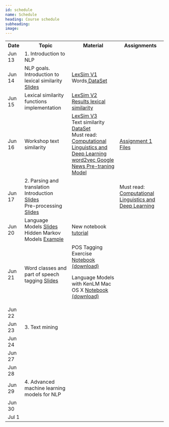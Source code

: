 ```yaml
---
id: schedule
name: Schedule
heading: Course schedule
subheading: 
image: 
---
```


<table class="table table-condensed">
<tbody>
<tr>
<th>Date</th>
<th>Topic</th>
<th>Material</th>
<th>Assignments</th>
</tr>
<small>

<tr>
<td>Jun 13</td>
<td>1. Introduction to NLP </td>
<td>

</td>
<td>

</td>
</tr>

<tr>
<td>Jun 14</td>
<td> NLP goals. Introduction to lexical similarity <a href= "http://lin99.github.io/NLPTM-2016/1.Docs/01_Introduction.pdf"> Slides </a></td>
<td>
<a href= "http://lin99.github.io/NLPTM-2016/1.Docs/lexsim_ci2016.py">LexSim V1</a>
<br>
Words<a href= "https://github.com/DiplomadoACL/problemasenclase/tree/master/lexical_similarity/en"> DataSet</a>
</td>

<td>

</td>
</tr>

<tr>
<td>Jun 15</td>
<td>Lexical similarity functions implementation</td>
<td>
<a href="http://lin99.github.io/NLPTM-2016/1.Docs/lexsim_ci201_Jun15_1.py"> LexSim V2 </a>
<br>
<a href= "https://docs.google.com/spreadsheets/d/1FtfMFVygOF0NFmd-an208TuMprdhFkfyc-5mtgfm-i8/edit?usp=sharing"> Results lexical similarity </a>
</td>
<td>

</td>
</tr>

<tr>
<td>Jun 16</td>
<td>Workshop text similarity </td>
<td>
<a href="http://lin99.github.io/NLPTM-2016/1.Docs/lexsim_ci2016 _Jun16.py"> LexSim V3 </a>
<br>
Text similarity <a href="http://lin99.github.io/NLPTM-2016/1.Docs/data_texsim.zip"> DataSet </a>
<br>
Must read: <a target="_blank" href="http://nlp.stanford.edu/manning/papers/Manning-Last-Words-COLI_a_00239.pdf"> Computational Linguistics and
Deep Learning
</a>
<br>
<a target="_blank" href="https://docs.google.com/uc?id=0B7XkCwpI5KDYNlNUTTlSS21pQmM&export=download">
  word2vec Google News Pre-traning Model
</a>
</td>

<td>
 <a target="blank" href="https://docs.google.com/document/d/1skQCQj7Qk21kZ1MMQ_PqbnZeqkmUgc48P0m2aitht-4/edit" >Assignment 1</a>
<br>
<a href="http://lin99.github.io/NLPTM-2016/1.Docs/tarea.zip">Files</a>
</td>
</tr>

<tr>
<td>Jun 17</td>
<td>2. Parsing and translation
<br>
Introduction <a href="http://lin99.github.io/NLPTM-2016/2.Docs/intro.pptx">Slides</a>
<br>
Pre-processing <a href="http://lin99.github.io/NLPTM-2016/2.Docs/2_TextProc.pptx">Slides</a>
</td>
<td>
</td>
<td>
Must read: <a target="_blank" href="http://nlp.stanford.edu/manning/papers/Manning-Last-Words-COLI_a_00239.pdf"> Computational Linguistics and
Deep Learning
</a>
</td>
</tr>

<tr>
<td>Jun 20</td>
<td>
 Language Models <a href="http://lin99.github.io/NLPTM-2016/2.Docs/LM.pptx">Slides</a>
 <br>
 Hidden Markov Models <a href="http://lin99.github.io/NLPTM-2016/2.Docs/hmm_example.pptx">Example</a>
</td>
<td>
New notebook <a href="http://lin99.github.io/NLPTM-2016/2.Docs/Notebook.docx">tutorial</a>
</td>
<td>
</td>
</tr>

<tr>
<td>Jun 21</td>
<td>
Word classes and part of speech tagging <a href="http://lin99.github.io/NLPTM-2016/2.Docs/pos-tagging.pptx">Slides</a>
</td>
<td>
POS Tagging Exercise 
<a href="https://github.com/lin99/NLPTM-2016/blob/gh-pages/2.Docs/POSTaggingExercise.ipynb"> Notebook</a>
<a href="http://lin99.github.io/NLPTM-2016/2.Docs/POSTaggingExercise.ipynb"> (download)</a>
<br>


Language Models with KenLM Mac OS X <a href="http://lin99.github.io/NLPTM-2016/2.Docs/LanguageModelswithKenLM.ipynb"> Notebook </a>
<a href="https://github.com/lin99/NLPTM-2016/blob/gh-pages/2.Docs/LanguageModelswithKenLM.ipynb"> (download)</a>
</td>
<td>
</td>
</tr>

<tr>
<td>Jun 22</td>
<td>

</td>
<td>

</td>
<td>


</td>
</tr>

<tr>
<td>Jun 23</td>
<td>
3. Text mining
</td>
<td>

</td>
<td>

</td>
</tr>

<tr>
<td>Jun 24</td>
<td>

</td>
<td>

</td>
<td>


</td>
</tr>

<tr>
<td>Jun 27</td>
<td>

</td>
<td>

</td>
<td>

</td>
</tr>

<tr>
<td>Jun 28</td>
<td>

</td>
<td>

</td>
<td>

</td>
</tr>

<tr>
<td>Jun 29</td>
<td>
4. Advanced machine learning models for NLP 
</td>
<td>

</td>
<td>

</td>
</tr>

<tr>
<td>Jun 30</td>
<td>

</td>
<td>

</td>
<td>

</td>
</tr>

<tr>
<td>Jul 1</td>
<td>

</td>
<td>

</td>
<td>

</td>
</tr>


</small>
</tbody>
</table>
